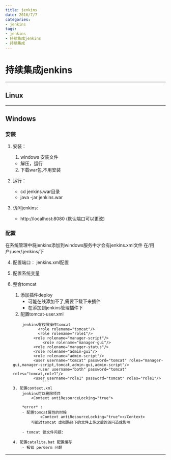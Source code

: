 ```yaml
---
title: jenkins
date: 2016/7/7
categories:
- jenkins
tags:
- jenkins
- 持续集成jenkins
- 持续集成
---
```


# 持续集成jenkins

---
## Linux


---
## Windows
### 安装
1. 安装：  
	1. windows 安装文件  
	  - 解压，运行
	2. 下载war包,不用安装

2. 运行：  
	- cd jenkins.war目录  
	- java -jar jenkins.war  

3. 访问jenkins:
	- http://localhost:8080   (默认端口可以更改)

### 配置
在系统管理中将jenkins添加到windows服务中才会有jenkins.xml文件
在/用户/user/.jenkins/下  

4. 配置端口：
jenkins.xml配置  

5. 配置系统变量

6. 整合tomcat    
	1. 添加插件deploy  
		- 可能在线添加不了,需要下载下来插件  
		- 在添加到jenkins管理插件下  
	2. 配置tomcat-user.xml
	```
		jenkins有权限操作tomcat
			   <role rolename="tomcat"/>
 			   <role rolename="role1"/>
  			 <role rolename="manager-script"/>
 			 	 <role rolename="manager-gui"/>
  			 <role rolename="manager-status"/>
  			 <role rolename="admin-gui"/>
  			 <role rolename="admin-script"/>
  			 <user username="tomcat" password="tomcat" roles="manager-gui,manager-script,tomcat,admin-gui,admin-script"/>
 			   <user username="both" password="tomcat" roles="tomcat,role1"/>
  			 <user username="role1" password="tomcat" roles="role1"/>
				 ```
	3. 配置context.xml  
		jenkins可以删除项目  
			<Context antiResourceLocking="true">

		*error* :  
		- 配置tomcat属性的时候  
				<Context antiResourceLocking="true"></Context>
			可能对tomcat 虚拟路径下的文件上传之后的访问造成影响  

		- tomcat 锁文件问题:

	4. 配置catalita.bat 配置缓存  
		- 报错 perGerm 问题
---

